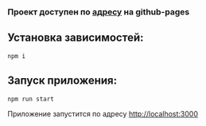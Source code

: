 ### Проект доступен по [адресу](https://kovolga.github.io/historic-periods/) на github-pages

## Установка зависимостей:

`npm i`

## Запуск приложения:

`npm run start`

Приложение запустится по адресу [http://localhost:3000](http://localhost:3000)
